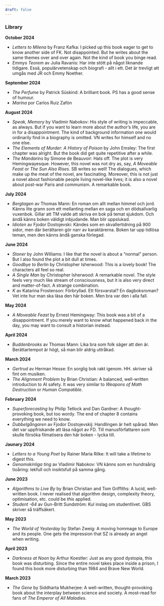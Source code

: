 ```yaml
---
draft: false
---
```


### Library

**October 2024**
- *Letters to Milena* by Franz Kafka: I picked up this book eager to get to know another side of FK. Not disappointed. But he writes about the same themes over and over again. Not the kind of book you binge read.
- *Emmys Teorem* av Julia Ravanis: Har inte stött på något liknande tidigare. Essä, populärvetenskap och biografi - allt i ett. Det är trevligt att umgås med JR och Emmy Noether.

**September 2024**
- *The Perfume* by Patrick Süskind: A brilliant book. PS has a good sense of humour.
- *Marina* por Carlos Ruiz Zafón

**August 2024**
- *Speak, Memory* by Vladimir Nabokov: His style of writing is impeccable, as always. But if you want to learn more about the author’s life, you are in for a disappointment. The kind of background information one would ordinarily find in a biography is omitted. VN writes for himself and no one else.
- *The Elements of Murder: A History of Poison* by John Emsley: The first chapter was alright. But the book did get quite repetitive after a while.
- *The Mandarins* by Simone de Beauvoir: Hats off. The plot is very Hemingwayesque. However, this novel was not dry as, say, *A Moveable Feast* or *The Sun Also Rises*. SB writes so well! The dialogues, which make up the meat of the novel, are fascinating. Moreover, this is not just a novel about fashionable people living novel-like lives; it is also a novel about post-war Paris and communism. A remarkable book.

**July 2024**
- *Bergtagen* av Thomas Mann: En roman om allt mellan himmel och jord. Känns lite grann som ett mellanting mellan en saga och en dödsallvarlig vuxenbok. Gillar att TM valde att skriva en bok på temat sjukdom. Och ändå känns boken väldigt inbjudande. Man blir uppslukad.
- *Idioten* av Fjodor Dostojevski: Kändes som en skvallertidning på 900 sidor, men där berättaren gör narr av karaktärerna. Boken tar upp tidlösa teman, men den känns ändå ganska förlegad.

**June 2024**
- *Stoner* by John Williams: I like that the novel is about a “normal” person. But I also found the plot a bit dull at times.
- *Goodbye to Berlin* by Christopher Isherwood: This is a lovely book! The characters all feel so real.
- *A Single Man* by Christopher Isherwood: A remarkable novel. The style feels very much like stream of consciousness, but it is also very direct and matter-of-fact. A strange combination.
- *K* av Katarina Frostenson: Förbryllad. Ett försvarstal? En dagboksroman? Vet inte hur man ska läsa den här boken. Men bra var den i alla fall.

**May 2024**
- *A Moveable Feast* by Ernest Hemingway: This book was a bit of a disappointment. If you merely want to know what happened back in the day, you may want to consult a historian instead.

**April 2024**
- *Buddenbrooks* av Thomas Mann: Lika bra som folk säger att den är. Berättartempot är högt, så man blir aldrig uttråkad.

**March 2024**
- *Gertrud* av Herman Hesse: En sorglig bok rakt igenom. HH. skriver så fint om musiken.
- *The Alignment Problem* by Brian Christian: A balanced, well-written introduction to AI safety. It was very similar to *Weapons of Math Destruction* or *Human Compatible*.

**February 2024**
- *Superforecasting* by Philip Tetlock and Dan Gardner: A thought-provoking book, but too wordy. The end of chapter 8 contains everything we need to know.
- *Dubbelgångaren* av Fjodor Dostojevskij: Handlingen är helt spårad. Men det var uppfriskande att läsa något av FD. Till manusförfattaren som skulle försöka filmatisera den här boken - lycka till.

**Jaunary 2024**
- *Letters to a Young Poet* by Rainer Maria Rilke: It will take a lifetime to digest this.
- *Genomskinliga ting* av Vladimir Nabokov: VN känns som en hundraårig tioåring: lekfull och insiktsfull på samma gång.

**June 2023**
- *Algorithms to Live By* by Brian Christian and Tom Griffiths: A lucid, well-written book. I never realised that algorithm design, complexity theory, optimisation, etc. could be *this* applied.
- *Student -64* av Gun-Britt Sundström: Kul inslag om studentlivet. GBS skriver så träffsäkert.

**May 2023**
- *The World of Yesterday* by Stefan Zweig: A moving hommage to Europe and its people. One gets the impression that SZ is already an angel when writing.

**April 2023**
- *Darkness at Noon* by Arthur Koestler: Just as any good dystopia, this book was disturbing. Since the entire novel takes place inside a prison, I found this book more disturbing than 1984 and Brave New World.

**March 2023**
- *The Gene* by Siddharta Mukherjee: A well-written, thought-provoking book about the interplay between science and society. A most-read for fans of *The Emperor of All Maladies*.

